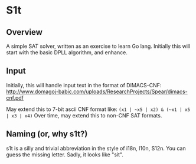 # S1t

## Overview

A simple SAT solver, written as an exercise to learn Go lang. Initially this will start with the
basic DPLL algorithm, and enhance.

## Input

Initially, this will handle input text in the format of DIMACS-CNF:
<http://www.domagoj-babic.com/uploads/ResearchProjects/Spear/dimacs-cnf.pdf>

May extend this to 7-bit ascii CNF format like:
`(x1 | ~x5 | x2) & (~x1 | x5 | x3 | x4)`
Over time, may extend this to non-CNF SAT formats.

## Naming (or, why s1t?)

s1t is a silly and trivial abbreviation in the style of i18n, l10n, S12n.
You can guess the missing letter. Sadly, it looks like "sit".

